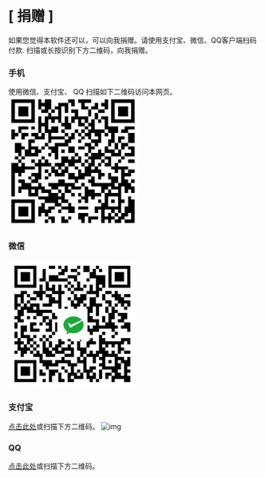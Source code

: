 ﻿# [ 捐赠 ]

如果您觉得本软件还可以，可以向我捐赠。请使用支付宝、微信、QQ客户端扫码付款.
扫描或长按识别下方二维码，向我捐赠。

### 手机

使用微信、支付宝、 QQ 扫描如下二维码访问本网页。
![img](img/donate_homepage.png)

### 微信

![img](img/donate_wechat.png)

### 支付宝

[点击此处]("HTTPS://QR.ALIPAY.COM/FKX01705XN8QUFV0CLMJ47")或扫描下方二维码。
![img]("img/donate_alipay.png")

### QQ

[点击此处]("https://i.qianbao.qq.com/wallet/sqrcode.htm?m=tenpay&f=wallet&a=1&ac=CAEQneffpwUYtbCw6gU%3D_xxx_sign&u=1425535901&n=%E4%BA%BA")或扫描下方二维码。
